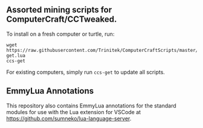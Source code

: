 
## Assorted mining scripts for ComputerCraft/CCTweaked.

To install on a fresh computer or turtle, run:

```
wget https://raw.githubusercontent.com/Trinitek/ComputerCraftScripts/master/ccs-get.lua
ccs-get
```

For existing computers, simply run `ccs-get` to update all scripts.

## EmmyLua Annotations

This repository also contains EmmyLua annotations for the standard modules for use with the Lua extension for VSCode at https://github.com/sumneko/lua-language-server.
